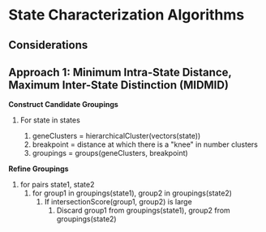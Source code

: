 # State Characterization Algorithms

## Considerations

## Approach 1: Minimum Intra-State Distance, Maximum Inter-State Distinction (MIDMID)

**Construct Candidate Groupings**

1. For state in states

   1. geneClusters = hierarchicalCluster(vectors(state))
   2. breakpoint = distance at which there is a "knee" in number clusters
   3. groupings = groups(geneClusters, breakpoint)


**Refine Groupings**

1. for pairs state1, state2
   1. for group1 in groupings(state1), group2 in groupings(state2)
      1. If intersectionScore(group1, group2) is large
         1. Discard group1 from groupings(state1), group2 from groupings(state2)
      